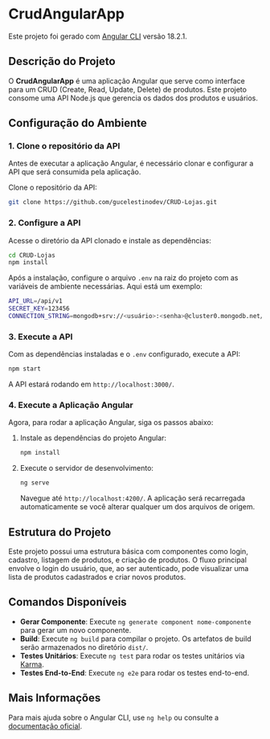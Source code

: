 
# CrudAngularApp

Este projeto foi gerado com [Angular CLI](https://github.com/angular/angular-cli) versão 18.2.1.

## Descrição do Projeto

O **CrudAngularApp** é uma aplicação Angular que serve como interface para um CRUD (Create, Read, Update, Delete) de produtos. Este projeto consome uma API Node.js que gerencia os dados dos produtos e usuários.

## Configuração do Ambiente

### 1. Clone o repositório da API

Antes de executar a aplicação Angular, é necessário clonar e configurar a API que será consumida pela aplicação.

Clone o repositório da API:

```bash
git clone https://github.com/gucelestinodev/CRUD-Lojas.git
```

### 2. Configure a API

Acesse o diretório da API clonado e instale as dependências:

```bash
cd CRUD-Lojas
npm install
```

Após a instalação, configure o arquivo `.env` na raiz do projeto com as variáveis de ambiente necessárias. Aqui está um exemplo:

```bash
API_URL=/api/v1
SECRET_KEY=123456
CONNECTION_STRING=mongodb+srv://<usuário>:<senha>@cluster0.mongodb.net/eshop-database?retryWrites=true&w=majority
```

### 3. Execute a API

Com as dependências instaladas e o `.env` configurado, execute a API:

```bash
npm start
```

A API estará rodando em `http://localhost:3000/`.

### 4. Execute a Aplicação Angular

Agora, para rodar a aplicação Angular, siga os passos abaixo:

1. Instale as dependências do projeto Angular:

    ```bash
    npm install
    ```

2. Execute o servidor de desenvolvimento:

    ```bash
    ng serve
    ```

    Navegue até `http://localhost:4200/`. A aplicação será recarregada automaticamente se você alterar qualquer um dos arquivos de origem.

## Estrutura do Projeto

Este projeto possui uma estrutura básica com componentes como login, cadastro, listagem de produtos, e criação de produtos. O fluxo principal envolve o login do usuário, que, ao ser autenticado, pode visualizar uma lista de produtos cadastrados e criar novos produtos.

## Comandos Disponíveis

- **Gerar Componente**: Execute `ng generate component nome-componente` para gerar um novo componente.
- **Build**: Execute `ng build` para compilar o projeto. Os artefatos de build serão armazenados no diretório `dist/`.
- **Testes Unitários**: Execute `ng test` para rodar os testes unitários via [Karma](https://karma-runner.github.io).
- **Testes End-to-End**: Execute `ng e2e` para rodar os testes end-to-end.

## Mais Informações

Para mais ajuda sobre o Angular CLI, use `ng help` ou consulte a [documentação oficial](https://angular.dev/tools/cli).
